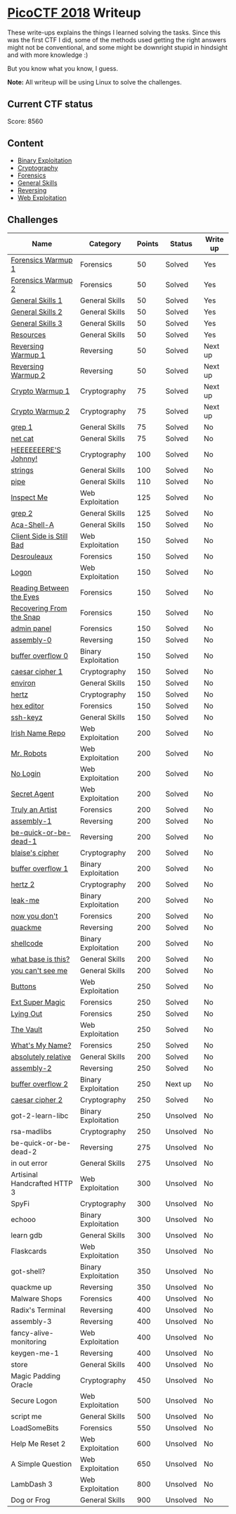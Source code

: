 # [PicoCTF 2018](https://2018game.picoctf.com/) Writeup

These write-ups explains the things I learned solving the tasks. Since this was the first CTF I did, some of the methods used getting the right answers might not be conventional, and some might be downright stupid in hindsight and with more knowledge :)

But you know what you know, I guess. 

**Note:** All writeup will be using Linux to solve the challenges.  


## Current CTF status

Score: 8560


## Content
- [Binary Exploitation](./Binary%20Exploitation)
- [Cryptography](./Cryptography)
- [Forensics](./Forensics)
- [General Skills](./General%20Skills)
- [Reversing](./Reversing)
- [Web Exploitation](./Web%20Exploitation)


## Challenges

|Name|Category|Points|Status|Write up
|-|-|-|-|-|
|[Forensics Warmup 1](Forensics/Forensics%20Warmup%201)|Forensics|50|Solved|Yes|
|[Forensics Warmup 2](Forensics/Forensics%20Warmup%202)|Forensics|50|Solved|Yes|
|[General Skills 1](General%20Skills/General%20Warmup%201)|General Skills|50|Solved|Yes|
|[General Skills 2](General%20Skills/General%20Warmup%202)|General Skills|50|Solved|Yes|
|[General Skills 3](General%20Skills/General%20Warmup%203)|General Skills|50|Solved|Yes|
|[Resources](General%20Skills/Resources)|General Skills|50|Solved|Yes|
|[Reversing Warmup 1](Reversing/Reversing%20Warmup%201)|Reversing|50|Solved|Next up|
|[Reversing Warmup 2](Reversing/Reversing%20Warmup%202)|Reversing|50|Solved|Next up|
|[Crypto Warmup 1](Cryptography/Crypto%20Warmup%201)|Cryptography|75|Solved|Next up|
|[Crypto Warmup 2](Cryptography/Crypto%20Warmup%202)|Cryptography|75|Solved|Next up|
|[grep 1](General%20Skills/grep%201)|General Skills|75|Solved|No|
|[net cat](General%20Skills/net%20cat)|General Skills|75|Solved|No|
|[HEEEEEEERE'S Johnny!](Cryptography/HEEEEEEERE%27S%20Johnny!)|Cryptography|100|Solved|No|
|[strings](General%20Skills/strings)|General Skills|100|Solved|No|
|[pipe](General%20Skills/pipe)|General Skills|110|Solved|No|
|[Inspect Me](Web%20Exploitation/Inspect%20Me)|Web Exploitation|125|Solved|No|
|[grep 2](General%20Skills/grep%202)|General Skills|125|Solved|No|
|[Aca-Shell-A](General%20Skills/Aca-Shell-A)|General Skills|150|Solved|No|
|[Client Side is Still Bad](Web%20Exploitation/Client%20Side%20is%20Still%20Bad)|Web Exploitation|150|Solved|No|
|[Desrouleaux](Forensics/Desrouleaux)|Forensics|150|Solved|No|
|[Logon](Web%20Exploitation/Logon)|Web Exploitation|150|Solved|No|
|[Reading Between the Eyes](Forensics/Reading%20Between%20the%20Eyes)|Forensics|150|Solved|No|
|[Recovering From the Snap](Forensics/Recovering%20From%20the%20Snap)|Forensics|150|Solved|No|
|[admin panel](Forensics/admin%20panel)|Forensics|150|Solved|No|
|[assembly-0](Reversing/assembly-0)|Reversing|150|Solved|No|
|[buffer overflow 0](Binary%20Exploitation/buffer%20overflow%200)|Binary Exploitation|150|Solved|No|
|[caesar cipher 1](Cryptography/caesar%20cipher%201)|Cryptography|150|Solved|No|
|[environ](General%20Skills/environ)|General Skills|150|Solved|No|
|[hertz](Cryptography/hertz)|Cryptography|150|Solved|No|
|[hex editor](Forensics/hex%20editor)|Forensics|150|Solved|No|
|[ssh-keyz](General%20Skills/ssh-keyz)|General Skills|150|Solved|No|
|[Irish Name Repo](Web%20Exploitation/Irish%20Name%20Repo)|Web Exploitation|200|Solved|No|
|[Mr. Robots](Web%20Exploitation/Mr.%20Robots)|Web Exploitation|200|Solved|No|
|[No Login](Web%20Exploitation/No%20Login)|Web Exploitation|200|Solved|No|
|[Secret Agent](Web%20Exploitation/Secret%20Agent)|Web Exploitation|200|Solved|No|
|[Truly an Artist](Forensics/Truly%20an%20Artist)|Forensics|200|Solved|No|
|[assembly-1](Reversing/assembly-1)|Reversing|200|Solved|No|
|[be-quick-or-be-dead-1](Reversing/be-quick-or-be-dead-1)|Reversing|200|Solved|No|
|[blaise's cipher](Cryptography/blaise%27s%20cipher)|Cryptography|200|Solved|No|
|[buffer overflow 1](Binary%20Exploitation/buffer%20overflow%201)|Binary Exploitation|200|Solved|No|
|[hertz 2](Cryptography/hertz%202)|Cryptography|200|Solved|No|
|[leak-me](Binary%20Exploitation/leak-me)|Binary Exploitation|200|Solved|No|
|[now you don't](Forensics/now%20you%20don%27t)|Forensics|200|Solved|No|
|[quackme](Reversing/quackme)|Reversing|200|Solved|No|
|[shellcode](Binary%20Exploitation/shellcode)|Binary Exploitation|200|Solved|No|
|[what base is this?](General%20Skills/what%20base%20is%20this)|General Skills|200|Solved|No|
|[you can't see me](General%20Skills/you%20can%27t%20see%20me)|General Skills|200|Solved|No|
|[Buttons](Web%20Exploitation/Buttons)|Web Exploitation|250|Solved|No|
|[Ext Super Magic](Forensics/Ext%20Super%20Magic)|Forensics|250|Solved|No|
|[Lying Out](Forensics/Lying%20Out)|Forensics|250|Solved|No|
|[The Vault](Web%20Exploitation/The%20Vault)|Web Exploitation|250|Solved|No|
|[What's My Name?](Forensics/What%27s%20My%20Name)|Forensics|250|Solved|No|
|[absolutely relative](General%20Skills/absolutely%20relative)|General Skills|200|Solved|No|
|[assembly-2](Reversing/assembly-2)|Reversing|250|Solved|No|
|[buffer overflow 2](Binary%20Exploitation/buffer%20overflow%202)|Binary Exploitation|250|Next up|No|
|[caesar cipher 2](Cryptography/caesar%20cipher%202)|Cryptography|250|Solved|No|
|got-2-learn-libc|Binary Exploitation|250|Unsolved|No|
|rsa-madlibs|Cryptography|250|Unsolved|No|
|be-quick-or-be-dead-2|Reversing|275|Unsolved|No|
|in out error|General Skills|275|Unsolved|No|
|Artisinal Handcrafted HTTP 3|Web Exploitation|300|Unsolved|No|
|SpyFi|Cryptography|300|Unsolved|No|
|echooo|Binary Exploitation|300|Unsolved|No|
|learn gdb|General Skills|300|Unsolved|No|
|Flaskcards|Web Exploitation|350|Unsolved|No|
|got-shell?|Binary Exploitation|350|Unsolved|No|
|quackme up|Reversing|350|Unsolved|No|
|Malware Shops|Forensics|400|Unsolved|No|
|Radix's Terminal|Reversing|400|Unsolved|No|
|assembly-3|Reversing|400|Unsolved|No| 
|fancy-alive-monitoring|Web Exploitation|400|Unsolved|No|
|keygen-me-1|Reversing|400|Unsolved|No|
|store|General Skills|400|Unsolved|No|
|Magic Padding Oracle|Cryptography|450|Unsolved|No|
|Secure Logon|Web Exploitation|500|Unsolved|No| 
|script me|General Skills|500|Unsolved|No|
|LoadSomeBits|Forensics|550|Unsolved|No|
|Help Me Reset 2|Web Exploitation|600|Unsolved|No|
|A Simple Question|Web Exploitation|650|Unsolved|No|
|LambDash 3|Web Exploitation|800|Unsolved|No|
|Dog or Frog|General Skills|900|Unsolved|No|
